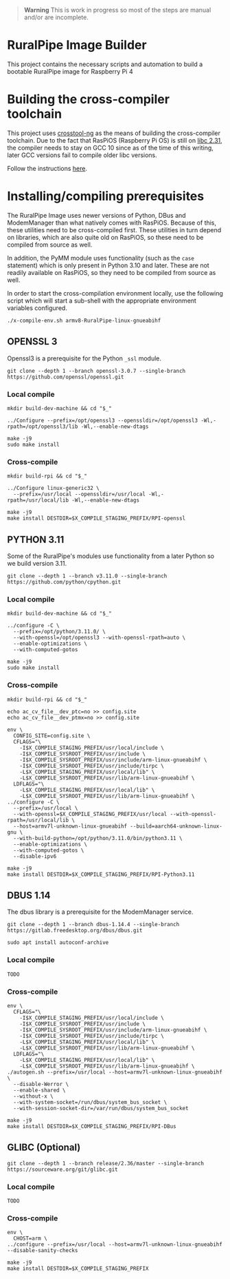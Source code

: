 > **Warning**
> This is work in progress so most of the steps are manual and/or are incomplete.

# RuralPipe Image Builder
This project contains the necessary scripts and automation to build a bootable RuralPipe image for Raspberry Pi 4

# Building the cross-compiler toolchain
This project uses [crosstool-ng](https://crosstool-ng.github.io/) as the means of building the cross-compiler toolchain. Due to the fact that RasPiOS (Raspberry Pi OS) is still on [libc 2.31](https://sourceware.org/git/glibc.git), the compiler needs to stay on GCC 10 since as of the time of this writing, later GCC versions fail to compile older libc versions.

Follow the instructions [here](ct-ng-cross-compiler-rpi4/README.md).

# Installing/compiling prerequisites
The RuralPipe Image uses newer versions of Python, DBus and ModemManager than what natively comes with RasPiOS. Because of this, these utilities need to be cross-compiled first. These utilities in turn depend on libraries, which are also quite old on RasPiOS, so these need to be compiled from source as well.

In addition, the PyMM module uses functionality (such as the `case` statement) which is only present in Python 3.10 and later. These are not readily available on RasPiOS, so they need to be compiled from source as well.

In order to start the cross-compilation environment locally, use the following script which will start a sub-shell with the appropriate environment variables configured.
```
./x-compile-env.sh armv8-RuralPipe-linux-gnueabihf
```

## OPENSSL 3
Openssl3 is a prerequisite for the Python `_ssl` module.
```
git clone --depth 1 --branch openssl-3.0.7 --single-branch https://github.com/openssl/openssl.git
```

### Local compile
```
mkdir build-dev-machine && cd "$_"

../Configure --prefix=/opt/openssl3 --openssldir=/opt/openssl3 -Wl,-rpath=/opt/openssl3/lib -Wl,--enable-new-dtags

make -j9
sudo make install
```

### Cross-compile
```
mkdir build-rpi && cd "$_"

../Configure linux-generic32 \
  --prefix=/usr/local --openssldir=/usr/local -Wl,-rpath=/usr/local/lib -Wl,--enable-new-dtags

make -j9
make install DESTDIR=$X_COMPILE_STAGING_PREFIX/RPI-openssl
```

## PYTHON 3.11
Some of the RuralPipe's modules use functionality from a later Python so we build version 3.11.
```
git clone --depth 1 --branch v3.11.0 --single-branch https://github.com/python/cpython.git
```

### Local compile
```
mkdir build-dev-machine && cd "$_"

../configure -C \
  --prefix=/opt/python/3.11.0/ \
  --with-openssl=/opt/openssl3 --with-openssl-rpath=auto \
  --enable-optimizations \
  --with-computed-gotos

make -j9
sudo make install
```

### Cross-compile
```
mkdir build-rpi && cd "$_"

echo ac_cv_file__dev_ptc=no >> config.site
echo ac_cv_file__dev_ptmx=no >> config.site

env \
  CONFIG_SITE=config.site \
  CFLAGS="\
    -I$X_COMPILE_STAGING_PREFIX/usr/local/include \
    -I$X_COMPILE_SYSROOT_PREFIX/usr/include \
    -I$X_COMPILE_SYSROOT_PREFIX/usr/include/arm-linux-gnueabihf \
    -I$X_COMPILE_SYSROOT_PREFIX/usr/include/tirpc \
    -L$X_COMPILE_STAGING_PREFIX/usr/local/lib" \
    -L$X_COMPILE_SYSROOT_PREFIX/usr/lib/arm-linux-gnueabihf \
  LDFLAGS="\
    -L$X_COMPILE_STAGING_PREFIX/usr/local/lib" \
    -L$X_COMPILE_SYSROOT_PREFIX/usr/lib/arm-linux-gnueabihf \
../configure -C \
  --prefix=/usr/local \
  --with-openssl=$X_COMPILE_STAGING_PREFIX/usr/local --with-openssl-rpath=/usr/local/lib \
  --host=armv7l-unknown-linux-gnueabihf --build=aarch64-unknown-linux-gnu \
  --with-build-python=/opt/python/3.11.0/bin/python3.11 \
  --enable-optimizations \
  --with-computed-gotos \
  --disable-ipv6

make -j9
make install DESTDIR=$X_COMPILE_STAGING_PREFIX/RPI-Python3.11
```

## DBUS 1.14
The dbus library is a prerequisite for the ModemManager service.
```
git clone --depth 1 --branch dbus-1.14.4 --single-branch https://gitlab.freedesktop.org/dbus/dbus.git

sudo apt install autoconf-archive
```

### Local compile
```
TODO
```

### Cross-compile
```
env \
  CFLAGS="\
    -I$X_COMPILE_STAGING_PREFIX/usr/local/include \
    -I$X_COMPILE_SYSROOT_PREFIX/usr/include \
    -I$X_COMPILE_SYSROOT_PREFIX/usr/include/arm-linux-gnueabihf \
    -I$X_COMPILE_SYSROOT_PREFIX/usr/include/tirpc \
    -L$X_COMPILE_STAGING_PREFIX/usr/local/lib" \
    -L$X_COMPILE_SYSROOT_PREFIX/usr/lib/arm-linux-gnueabihf \
  LDFLAGS="\
    -L$X_COMPILE_STAGING_PREFIX/usr/local/lib" \
    -L$X_COMPILE_SYSROOT_PREFIX/usr/lib/arm-linux-gnueabihf \
./autogen.sh --prefix=/usr/local --host=armv7l-unknown-linux-gnueabihf \
  --disable-Werror \
  --enable-shared \
  --without-x \
  --with-system-socket=/run/dbus/system_bus_socket \
  --with-session-socket-dir=/var/run/dbus/system_bus_socket

make -j9
make install DESTDIR=$X_COMPILE_STAGING_PREFIX/RPI-DBus
```

## GLIBC (Optional)
```
git clone --depth 1 --branch release/2.36/master --single-branch https://sourceware.org/git/glibc.git
```

### Local compile
```
TODO
```

### Cross-compile
```
env \
  CHOST=arm \
../configure --prefix=/usr/local --host=armv7l-unknown-linux-gnueabihf --disable-sanity-checks

make -j9
make install DESTDIR=$X_COMPILE_STAGING_PREFIX
```
